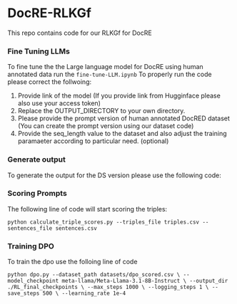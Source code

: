 # DocRE-RLKGf
This repo contains code for our RLKGf for DocRE

### Fine Tuning LLMs
To fine tune the the Large language model for DocRE using human annotated data run the `fine-tune-LLM.ipynb` To properly run the code please correct the follwoing: 
1. Provide link of the model (If you provide link from Hugginface please also use your access token)
2. Replace the OUTPUT_DIRECTORY to your own directory.
3. Please provide the prompt version of human annotated DocRED dataset (You can create the prompt version using our dataset code)
4. Provide the seq_length value to the dataset and also adjust the training paramaeter according to particular need. (optional)

### Generate output
To generate the output for the DS version please use the following code:


### Scoring Prompts
The following line of code will start scoring the triples:

`python calculate_triple_scores.py --triples_file triples.csv --sentences_file sentences.csv`


### Training DPO
To train the dpo use the folloing line of code

`python dpo.py --dataset_path datasets/dpo_scored.csv \
                    --model_checkpoint meta-llama/Meta-Llama-3.1-8B-Instruct \
                    --output_dir ./RL_final_checkpoints \
                    --max_steps 1000 \
                    --logging_steps 1 \
                    --save_steps 500 \
                    --learning_rate 1e-4`
